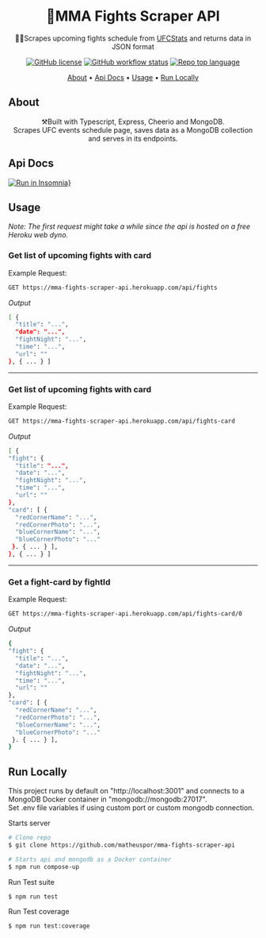 <h1 align="center">
  🥊MMA Fights Scraper API
</h1>
<p align="center">🤼‍♂️Scrapes upcoming fights schedule from <a href="http://ufcstats.com/statistics/events/upcoming">UFCStats</a> and returns data in JSON format </p>

<div align="center">
  
  <a href="">![GitHub license](https://img.shields.io/github/license/matheuspor/mma-fights-scraper-api)</a>
  <a href="">![GitHub workflow status](https://img.shields.io/github/workflow/status/matheuspor/mma-fights-scraper-api/Node.js%20Tests)</a>
  <a href="">![Repo top language](https://img.shields.io/github/languages/top/matheuspor/mma-fights-scraper-api)</a>
  
</div>

  <p align="center">
    <a href="#about">About</a> •
    <a href="#api-docs">Api Docs</a> •
    <a href="#usage">Usage</a> • 
    <a href="#run-locally">Run Locally</a> 
  </p>
  
## About

  <p align="center">   
  ⚒️Built with Typescript, Express, Cheerio and MongoDB. <br>
  Scrapes UFC events schedule page, saves data as a MongoDB collection and serves in its endpoints.
  </p>

## Api Docs

[![Run in Insomnia}](https://insomnia.rest/images/run.svg)](https://insomnia.rest/run/?label=mma-fights-scraper-api&uri=https%3A%2F%2Fraw.githubusercontent.com%2Fmatheuspor%2Fmma-fights-scraper-api%2Fmain%2Finsomnia%2Fexport.json)

## Usage

<em> Note: The first request might take a while since the api is hosted on a free Heroku web dyno. </em>

<h3> Get list of upcoming fights with card </h3>

  <p> Example Request: <p>
  
  ```bash
  GET https://mma-fights-scraper-api.herokuapp.com/api/fights
  ```  
  <p> <em> Output </em> </p>

```bash
[ {
  "title": "...",
  "date": "...",
  "fightNight": "...",
  "time": "...",
  "url": ""
}, { ... } ]
```

---

  <h3> Get list of upcoming fights with card </h3>
  
  <p> Example Request: <p>
  
  ```bash
  GET https://mma-fights-scraper-api.herokuapp.com/api/fights-card
  ``` 
  
  <p> <em> Output </em> </p>

```bash
[ {
"fight": {
  "title": "...",
  "date": "...",
  "fightNight": "...",
  "time": "...",
  "url": ""
},
"card": [ {
  "redCornerName": "...",
  "redCornerPhoto": "...",
  "blueCornerName": "...",
  "blueCornerPhoto": "..."
 }. { ... } ],
}, { ... } ]
```

---

  <h3> Get a fight-card by fightId </h3>
  
  <p> Example Request: <p>
  
  ```bash
  GET https://mma-fights-scraper-api.herokuapp.com/api/fights-card/0
  ``` 
  
  <p> <em> Output </em> </p>

```bash
{
"fight": {
  "title": "...",
  "date": "...",
  "fightNight": "...",
  "time": "...",
  "url": ""
},
"card": [ {
  "redCornerName": "...",
  "redCornerPhoto": "...",
  "blueCornerName": "...",
  "blueCornerPhoto": "..."
 }. { ... } ],
}
```

## Run Locally

This project runs by default on "http://localhost:3001" and connects to a MongoDB Docker container in "mongodb://mongodb:27017". <br>
Set .env file variables if using custom port or custom mongodb connection.

Starts server

```bash
# Clone repo
$ git clone https://github.com/matheuspor/mma-fights-scraper-api

# Starts api and mongodb as a Docker container
$ npm run compose-up
```

Run Test suite

```bash
$ npm run test
```

Run Test coverage

```bash
$ npm run test:coverage
```
